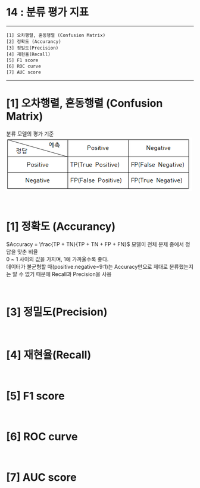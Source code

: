 #  14 : 분류 평가 지표

---
	
 	[1] 오차행렬, 혼동행렬 (Confusion Matrix)
  	[2] 정확도 (Accurancy)
	[3] 정밀도(Precision)
	[4] 재현율(Recall)
	[5] F1 score
	[6] ROC curve
	[7] AUC score
	  
---

# [1] 오차행렬, 혼동행렬 (Confusion Matrix)
분류 모델의 평가 기준<br>
![](./images/CM_table.PNG)

<br>

# [1] 정확도 (Accurancy)
$Accuracy = \frac{TP + TN}{TP + TN + FP + FN}$
모델이 전체 문제 중에서 정답을 맞춘 비율<br>
0 ~ 1 사이의 값을 가지며, 1에 가까울수록 좋다.<br>
데이터가 불균형할 때(positive:negative=9:1)는 Accuracy만으로 제대로 분류했는지는 알 수 없기 때문에 Recall과 Precision을 사용<br>

<br>

# [3] 정밀도(Precision)

<br>

# [4] 재현율(Recall)

<br>

# [5] F1 score

<br>

# [6] ROC curve

<br>

# [7] AUC score

<br>
